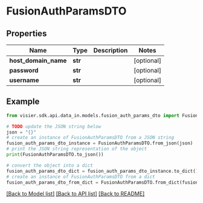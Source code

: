 # FusionAuthParamsDTO


## Properties

Name | Type | Description | Notes
------------ | ------------- | ------------- | -------------
**host_domain_name** | **str** |  | [optional] 
**password** | **str** |  | [optional] 
**username** | **str** |  | [optional] 

## Example

```python
from visier.sdk.api.data_in.models.fusion_auth_params_dto import FusionAuthParamsDTO

# TODO update the JSON string below
json = "{}"
# create an instance of FusionAuthParamsDTO from a JSON string
fusion_auth_params_dto_instance = FusionAuthParamsDTO.from_json(json)
# print the JSON string representation of the object
print(FusionAuthParamsDTO.to_json())

# convert the object into a dict
fusion_auth_params_dto_dict = fusion_auth_params_dto_instance.to_dict()
# create an instance of FusionAuthParamsDTO from a dict
fusion_auth_params_dto_from_dict = FusionAuthParamsDTO.from_dict(fusion_auth_params_dto_dict)
```
[[Back to Model list]](../README.md#documentation-for-models) [[Back to API list]](../README.md#documentation-for-api-endpoints) [[Back to README]](../README.md)


